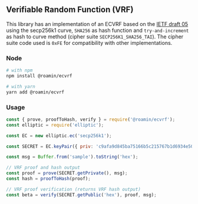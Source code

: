 Verifiable Random Function (VRF)
------------------

This library has an implementation of an ECVRF based on the [IETF draft 05](https://tools.ietf.org/id/draft-irtf-cfrg-vrf-05.html) using the secp256k1 curve, `SHA256` as hash function and `try-and-increment` as hash to curve method (cipher suite `SECP256K1_SHA256_TAI`). The cipher suite code used is `0xFE` for compatibility with other implementations.

### Node
```sh
# with npm
npm install @roamin/ecvrf

# with yarn
yarn add @roamin/ecvrf
```

### Usage

```js
const { prove, proofToHash, verify } = require('@roamin/ecvrf');
const elliptic = require('elliptic');

const EC = new elliptic.ec('secp256k1');

const SECRET = EC.keyPair({ priv: 'c9afa9d845ba75166b5c215767b1d6934e50c3db36e89b127b8a622b120f6721', privEnc: 'hex' });

const msg = Buffer.from('sample').toString('hex');

// VRF proof and hash output
const proof = prove(SECRET.getPrivate(), msg);
const hash = proofToHash(proof);

// VRF proof verification (returns VRF hash output)
const beta = verify(SECRET.getPublic('hex'), proof, msg);
```